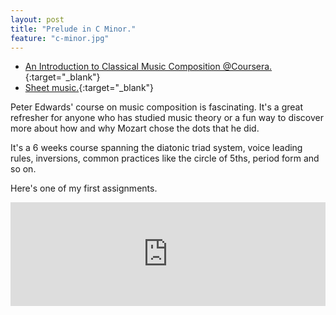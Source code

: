 ```yaml
---
layout: post
title: "Prelude in C Minor."
feature: "c-minor.jpg"
---
```


- [An Introduction to Classical Music Composition @Coursera.](https://www.coursera.org/learn/classical-composition){:target="_blank"}
- [Sheet music.](/assets/docs/c-minor.jpg){:target="_blank"}

Peter Edwards' course on music composition is fascinating. It's a great refresher for anyone who has studied music theory or a fun way to discover more about how and why Mozart chose the dots that he did.

It's a 6 weeks course spanning the diatonic triad system, voice leading rules, inversions, common practices like the circle of 5ths, period form and so on.

Here's one of my first assignments.

<iframe width="100%" height="166" scrolling="no" frameborder="no" src="https://w.soundcloud.com/player/?url=https%3A//api.soundcloud.com/tracks/274960810&amp;color=ff5500&amp;auto_play=false&amp;hide_related=false&amp;show_comments=true&amp;show_user=true&amp;show_reposts=false"></iframe>
